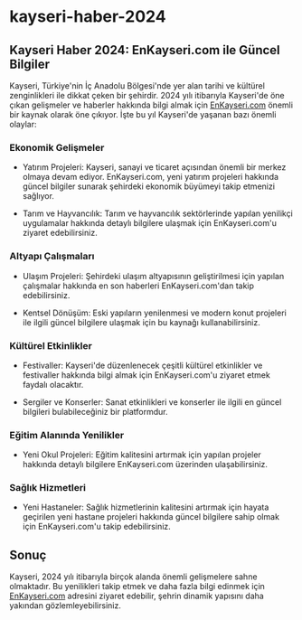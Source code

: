 # kayseri-haber-2024
## Kayseri Haber 2024: EnKayseri.com ile Güncel Bilgiler

Kayseri, Türkiye'nin İç Anadolu Bölgesi'nde yer alan tarihi ve kültürel zenginlikleri ile dikkat çeken bir şehirdir. 2024 yılı itibarıyla Kayseri'de öne çıkan gelişmeler ve haberler hakkında bilgi almak için [EnKayseri.com](https://enkayseri.com) önemli bir kaynak olarak öne çıkıyor. İşte bu yıl Kayseri'de yaşanan bazı önemli olaylar:

### Ekonomik Gelişmeler

- Yatırım Projeleri: Kayseri, sanayi ve ticaret açısından önemli bir merkez olmaya devam ediyor. EnKayseri.com, yeni yatırım projeleri hakkında güncel bilgiler sunarak şehirdeki ekonomik büyümeyi takip etmenizi sağlıyor.

- Tarım ve Hayvancılık: Tarım ve hayvancılık sektörlerinde yapılan yenilikçi uygulamalar hakkında detaylı bilgilere ulaşmak için EnKayseri.com'u ziyaret edebilirsiniz.

### Altyapı Çalışmaları

- Ulaşım Projeleri: Şehirdeki ulaşım altyapısının geliştirilmesi için yapılan çalışmalar hakkında en son haberleri EnKayseri.com'dan takip edebilirsiniz.

- Kentsel Dönüşüm: Eski yapıların yenilenmesi ve modern konut projeleri ile ilgili güncel bilgilere ulaşmak için bu kaynağı kullanabilirsiniz.

### Kültürel Etkinlikler

- Festivaller: Kayseri'de düzenlenecek çeşitli kültürel etkinlikler ve festivaller hakkında bilgi almak için EnKayseri.com'u ziyaret etmek faydalı olacaktır.

- Sergiler ve Konserler: Sanat etkinlikleri ve konserler ile ilgili en güncel bilgileri bulabileceğiniz bir platformdur.

### Eğitim Alanında Yenilikler

- Yeni Okul Projeleri: Eğitim kalitesini artırmak için yapılan projeler hakkında detaylı bilgilere EnKayseri.com üzerinden ulaşabilirsiniz.

### Sağlık Hizmetleri

- Yeni Hastaneler: Sağlık hizmetlerinin kalitesini artırmak için hayata geçirilen yeni hastane projeleri hakkında güncel bilgilere sahip olmak için EnKayseri.com'u takip edebilirsiniz.

## Sonuç

Kayseri, 2024 yılı itibarıyla birçok alanda önemli gelişmelere sahne olmaktadır. Bu yenilikleri takip etmek ve daha fazla bilgi edinmek için [EnKayseri.com](https://enkayseri.com) adresini ziyaret edebilir, şehrin dinamik yapısını daha yakından gözlemleyebilirsiniz.
